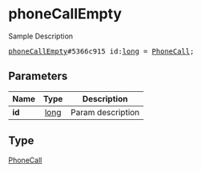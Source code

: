 # phoneCallEmpty

Sample Description

<pre>
<a href="../constructor/phoneCallEmpty.md">phoneCallEmpty</a>#5366c915 id:<a href="../type/long.md">long</a> = <a href="../type/PhoneCall.md">PhoneCall</a>;
</pre>

## Parameters

| Name | Type | Description |
|------|:----:|-------------|
| **id** | [long](../type/long.md) | Param description |

## Type

[PhoneCall](../type/PhoneCall.md)
